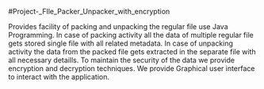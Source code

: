   #Project-_FIle_Packer_Unpacker_with_encryption
 
Provides facility of packing and unpacking the regular file use Java Programming.
In case of packing activity all the data of multiple regular file gets stored single file with all related metadata.
In case of unpacking activity the data from the packed file gets extracted in the separate file with all necessary detaills.
To maintain the security of the data we provide encryption and decryption techniques.
We provide Graphical user interface to interact with the application.

